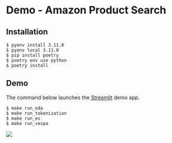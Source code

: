 # Demo - Amazon Product Search

## Installation

```shell
$ pyenv install 3.11.8
$ pyenv local 3.11.8
$ pip install poetry
$ poetry env use python
$ poetry install
```

## Demo

The command below launches the [Streamlit](https://streamlit.io/) demo app.

```shell
$ make run_eda
$ make run_tokenization
$ make run_es
$ make run_vespa
```

![](https://user-images.githubusercontent.com/883148/203654537-8b495c9c-f8af-4c3f-90f9-60edacf647b9.png)
